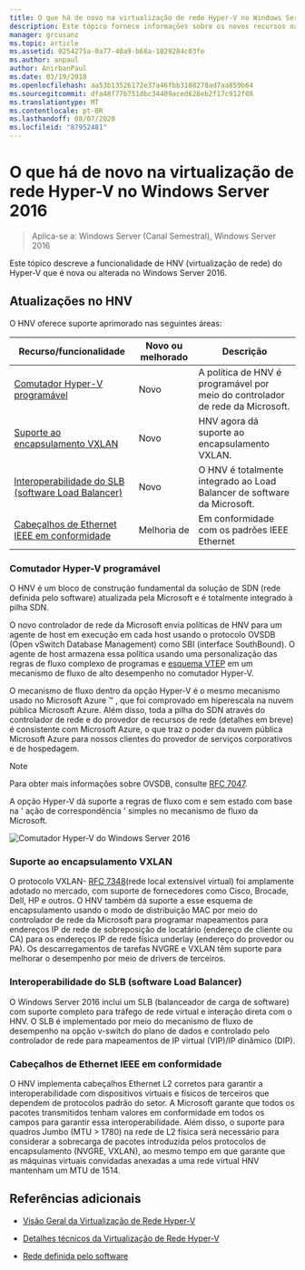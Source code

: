 ```yaml
---
title: O que há de novo na virtualização de rede Hyper-V no Windows Server 2016
description: Este tópico fornece informações sobre os novos recursos na virtualização de rede Hyper-V no Windows Server 2016
manager: grcusanz
ms.topic: article
ms.assetid: 0254275a-0a77-40a9-b68a-1029284c03fe
ms.author: anpaul
author: AnirbanPaul
ms.date: 03/19/2018
ms.openlocfilehash: aa53b13526172e37a46fbb3108278ad7aa859b64
ms.sourcegitcommit: dfa48f77b751dbc34409aced628eb2f17c912f08
ms.translationtype: MT
ms.contentlocale: pt-BR
ms.lasthandoff: 08/07/2020
ms.locfileid: "87952481"
---
```

# <a name="whats-new-in-hyper-v-network-virtualization-in-windows-server-2016"></a>O que há de novo na virtualização de rede Hyper-V no Windows Server 2016

>Aplica-se a: Windows Server (Canal Semestral), Windows Server 2016

Este tópico descreve a funcionalidade de HNV (virtualização de rede) do Hyper-V que é nova ou alterada no Windows Server 2016.

## <a name="updates-in-hnv"></a><a name="BKMK_IPAM2012R2"></a>Atualizações no HNV
O HNV oferece suporte aprimorado nas seguintes áreas:

|Recurso/funcionalidade|Novo ou melhorado|Descrição|
|--------------------------|-------------------|---------------|
|[Comutador Hyper-V programável](../../../sdn/technologies/hyper-v-network-virtualization/../../../sdn/technologies/hyper-v-network-virtualization/../../../sdn/technologies/hyper-v-network-virtualization/../../../sdn/technologies/hyper-v-network-virtualization/whats-new-hyperv-network-virtualization-windows-server.md#SDN)|Novo|A política de HNV é programável por meio do controlador de rede da Microsoft.|
|[Suporte ao encapsulamento VXLAN](../../../sdn/technologies/hyper-v-network-virtualization/../../../sdn/technologies/hyper-v-network-virtualization/../../../sdn/technologies/hyper-v-network-virtualization/../../../sdn/technologies/hyper-v-network-virtualization/whats-new-hyperv-network-virtualization-windows-server.md#VXLAN)|Novo|HNV agora dá suporte ao encapsulamento VXLAN.|
|[Interoperabilidade do SLB (software Load Balancer)](../../../sdn/technologies/hyper-v-network-virtualization/../../../sdn/technologies/hyper-v-network-virtualization/../../../sdn/technologies/hyper-v-network-virtualization/../../../sdn/technologies/hyper-v-network-virtualization/whats-new-hyperv-network-virtualization-windows-server.md#SLB)|Novo|O HNV é totalmente integrado ao Load Balancer de software da Microsoft.|
|[Cabeçalhos de Ethernet IEEE em conformidade](../../../sdn/technologies/hyper-v-network-virtualization/../../../sdn/technologies/hyper-v-network-virtualization/../../../sdn/technologies/hyper-v-network-virtualization/../../../sdn/technologies/hyper-v-network-virtualization/whats-new-hyperv-network-virtualization-windows-server.md#L2)|Melhoria de|Em conformidade com os padrões IEEE Ethernet|

### <a name="programmable-hyper-v-switch"></a><a name="SDN"></a>Comutador Hyper-V programável
O HNV é um bloco de construção fundamental da solução de SDN (rede definida pelo software) atualizada pela Microsoft e é totalmente integrado à pilha SDN.

O novo controlador de rede da Microsoft envia políticas de HNV para um agente de host em execução em cada host usando o protocolo OVSDB (Open vSwitch Database Management) como SBI (interface SouthBound). O agente de host armazena essa política usando uma personalização das regras de fluxo complexo de programas e [esquema VTEP](https://github.com/openvswitch/ovs/blob/master/vtep/vtep.ovsschema) em um mecanismo de fluxo de alto desempenho no comutador Hyper-V.

O mecanismo de fluxo dentro da opção Hyper-V é o mesmo mecanismo usado no Microsoft Azure &trade; , que foi comprovado em hiperescala na nuvem pública Microsoft Azure. Além disso, toda a pilha do SDN através do controlador de rede e do provedor de recursos de rede (detalhes em breve) é consistente com Microsoft Azure, o que traz o poder da nuvem pública Microsoft Azure para nossos clientes do provedor de serviços corporativos e de hospedagem.

> [!NOTE]
> Para obter mais informações sobre OVSDB, consulte [RFC 7047](https://www.rfc-editor.org/info/rfc7047).

A opção Hyper-V dá suporte a regras de fluxo com e sem estado com base na ' ação de correspondência ' simples no mecanismo de fluxo da Microsoft.

![Comutador Hyper-V do Windows Server 2016](../../../media/what-s-new-in-hyper-v-network-virtualization-in-windows-server/HNVOverview.png)

### <a name="vxlan-encapsulation-support"></a><a name="VXLAN"></a>Suporte ao encapsulamento VXLAN
O protocolo VXLAN- [RFC 7348](https://www.rfc-editor.org/info/rfc7348)(rede local extensível virtual) foi amplamente adotado no mercado, com suporte de fornecedores como Cisco, Brocade, Dell, HP e outros. O HNV também dá suporte a esse esquema de encapsulamento usando o modo de distribuição MAC por meio do controlador de rede da Microsoft para programar mapeamentos para endereços IP de rede de sobreposição de locatário (endereço de cliente ou CA) para os endereços IP de rede física underlay (endereço do provedor ou PA). Os descarregamentos de tarefas NVGRE e VXLAN têm suporte para melhorar o desempenho por meio de drivers de terceiros.

### <a name="software-load-balancer-slb-interoperability"></a><a name="SLB"></a>Interoperabilidade do SLB (software Load Balancer)
O Windows Server 2016 inclui um SLB (balanceador de carga de software) com suporte completo para tráfego de rede virtual e interação direta com o HNV. O SLB é implementado por meio do mecanismo de fluxo de desempenho na opção v-switch do plano de dados e controlado pelo controlador de rede para mapeamentos de IP virtual (VIP)/IP dinâmico (DIP).

### <a name="compliant-ieee-ethernet-headers"></a><a name="L2"></a>Cabeçalhos de Ethernet IEEE em conformidade
O HNV implementa cabeçalhos Ethernet L2 corretos para garantir a interoperabilidade com dispositivos virtuais e físicos de terceiros que dependem de protocolos padrão do setor. A Microsoft garante que todos os pacotes transmitidos tenham valores em conformidade em todos os campos para garantir essa interoperabilidade. Além disso, o suporte para quadros Jumbo (MTU > 1780) na rede de L2 física será necessário para considerar a sobrecarga de pacotes introduzida pelos protocolos de encapsulamento (NVGRE, VXLAN), ao mesmo tempo em que garante que as máquinas virtuais convidadas anexadas a uma rede virtual HNV mantenham um MTU de 1514.

## <a name="additional-references"></a>Referências adicionais

-   [Visão Geral da Virtualização de Rede Hyper-V](hyperv-network-virtualization-overview-windows-server.md)

-   [Detalhes técnicos da Virtualização de Rede Hyper-V](hyperv-network-virtualization-technical-details-windows-server.md)

-   [Rede definida pelo software](../../Software-Defined-Networking--SDN-.md)
